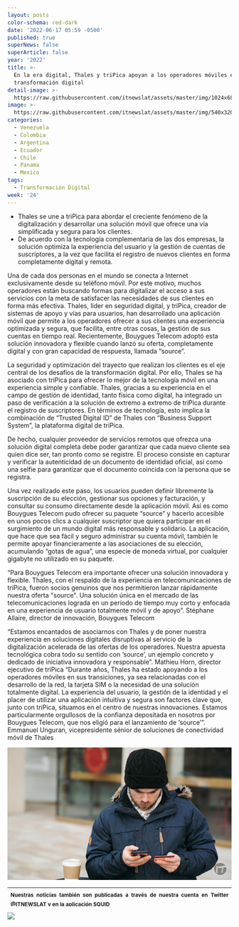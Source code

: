 ```yaml
---
layout: posts
color-schema: red-dark
date: '2022-06-17 05:59 -0500'
published: true
superNews: false
superArticle: false
year: '2022'
title: >-
  En la era digital, Thales y triPica apoyan a los operadores móviles en su
  transformación digital
detail-image: >-
  https://raw.githubusercontent.com/itnewslat/assets/master/img/1024x680/pago-digital-g.jpg
image: >-
  https://raw.githubusercontent.com/itnewslat/assets/master/img/540x320/pago-digital-p.jpg
categories:
  - Venezuela
  - Colombia
  - Argentina
  - Ecuador
  - Chile
  - Panama
  - Mexico
tags:
  - Transformación Digital
week: '24'
---
```

- Thales se une a triPica para abordar el creciente fenómeno de la digitalización y desarrollar una solución móvil que ofrece una vía simplificada y segura para los clientes.
- De acuerdo con la tecnología complementaria de las dos empresas, la solución optimiza la experiencia del usuario y la gestión de cuentas de suscriptores, a la vez que facilita el registro de nuevos clientes en forma completamente digital y remota.

Una de cada dos personas en el mundo se conecta a Internet exclusivamente desde su teléfono móvil. Por este motivo, muchos operadores están buscando formas para digitalizar el acceso a sus servicios con la meta de satisfacer las necesidades de sus clientes en forma más efectiva. Thales, líder en seguridad digital, y triPica, creador de sistemas de apoyo y vías para usuarios, han desarrollado una aplicación móvil que permite a los operadores ofrecer a sus clientes una experiencia optimizada y segura, que facilita, entre otras cosas, la gestión de sus cuentas en tiempo real. Recientemente, Bouygues Telecom adoptó esta solución innovadora y flexible cuando lanzó su oferta, completamente digital y con gran capacidad de respuesta, llamada “source”.

La seguridad y optimización del trayecto que realizan los clientes es el eje central de los desafíos de la transformación digital. Por ello, Thales se ha asociado con triPica para ofrecer lo mejor de la tecnología móvil en una experiencia simple y confiable. Thales, gracias a su experiencia en el campo de gestión de identidad, tanto física como digital, ha integrado un paso de verificación a la solución de extremo a extremo de triPica durante el registro de suscriptores. En términos de tecnología, esto implica la combinación de “Trusted Digital ID” de Thales con “Business Support System”, la plataforma digital de triPica.

De hecho, cualquier proveedor de servicios remotos que ofrezca una solución digital completa debe poder garantizar que cada nuevo cliente sea quien dice ser, tan pronto como se registre. El proceso consiste en capturar y verificar la autenticidad de un documento de identidad oficial, así como una selfie para garantizar que el documento coincida con la persona que se registra.

Una vez realizado este paso, los usuarios pueden definir libremente la suscripción de su elección, gestionar sus opciones y facturación, y consultar su consumo directamente desde la aplicación móvil. Así es como Bouygues Telecom pudo ofrecer su paquete “source” y hacerlo accesible en unos pocos clics a cualquier suscriptor que quiera participar en el surgimiento de un mundo digital más responsable y solidario. La aplicación, que hace que sea fácil y seguro administrar su cuenta móvil, también le permite apoyar financieramente a las asociaciones de su elección, acumulando “gotas de agua”, una especie de moneda virtual, por cualquier gigabyte no utilizado en su paquete.

“Para Bouygues Telecom era importante ofrecer una solución innovadora y flexible. Thales, con el respaldo de la experiencia en telecomunicaciones de triPica, fueron socios genuinos que nos permitieron lanzar rápidamente nuestra oferta "source". Una solución única en el mercado de las telecomunicaciones lograda en un período de tiempo muy corto y enfocada en una experiencia de usuario totalmente móvil y de apoyo”. Stéphane Allaire, director de innovación, Bouygues Telecom

“Estamos encantados de asociarnos con Thales y de poner nuestra experiencia en soluciones digitales disruptivas al servicio de la digitalización acelerada de las ofertas de los operadores. Nuestra apuesta tecnológica cobra todo su sentido con ‘source’, un ejemplo concreto y dedicado de iniciativa innovadora y responsable”. Mathieu Horn, director ejecutivo de triPica
“Durante años, Thales ha estado apoyando a los operadores móviles en sus transiciones, ya sea relacionadas con el desarrollo de la red, la tarjeta SIM o la necesidad de una solución totalmente digital. La experiencia del usuario, la gestión de la identidad y el placer de utilizar una aplicación intuitiva y segura son factores clave que, junto con triPica, situamos en el centro de nuestras innovaciones. Estamos particularmente orgullosos de la confianza depositada en nosotros por Bouygues Telecom, que nos eligió para el lanzamiento de ‘source’”. Emmanuel Unguran, vicepresidente sénior de soluciones de conectividad móvil de Thales

![](https://raw.githubusercontent.com/itnewslat/assets/master/img/540x320/pago-digital-p.jpg)

<table style="height: 42px;" width="569">
<tbody>
<tr>
<td style="text-align: justify;"><sub><strong>Nuestras noticias también son publicadas a través de nuestra cuenta en Twitter <a href="https://twitter.com/itnewslat?lang=es">@ITNEWSLAT</a> y en la aplicación <a href="https://squidapp.co/en/">SQUID</a></strong></sub></td>
</tr>
</tbody>
</table>

<img src="https://tracker.metricool.com/c3po.jpg?hash=56f88a41e39ab42c063cc51676587a04"/>